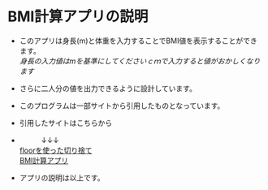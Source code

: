 # BMI計算アプリの説明
- このアプリは身長(m)と体重を入力することでBMI値を表示することができます。  
 *身長の入力値はmを基準にしてくださいｃｍで入力すると値がおかしくなります*    


- さらに二人分の値を出力できるように設計しています。  
- このプログラムは一部サイトから引用したものとなっています。  
- 引用したサイトはこちらから  
- 　　　↓↓↓  
[floorを使った切り捨て](https://itsakura.com/java-floor)  
[BMI計算アプリ](https://make-lighter.com/bmi-java/)  

- アプリの説明は以上です。  

